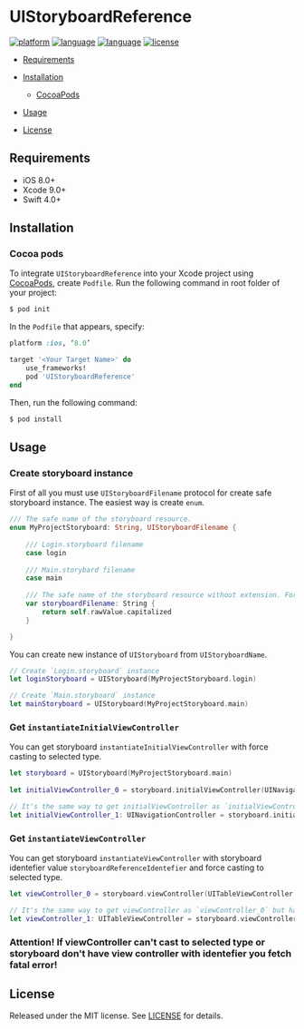# UIStoryboardReference

[![platform](https://img.shields.io/badge/Platform-iOS%208%2B-blue.svg)]()
[![language](https://img.shields.io/badge/Language-Swift-red.svg)]()
[![language](https://img.shields.io/badge/pod-4.0.0-blue.svg)]()
[![license](https://img.shields.io/badge/license-MIT-lightgray.svg)]()

- [Requirements](#requirements)

- [Installation](#installation)
    - [CocoaPods](#CocoaPods)
    
- [Usage](#usage)
    
- [License](#license)

## Requirements

- iOS 8.0+
- Xcode 9.0+
- Swift 4.0+

## Installation
### Cocoa pods
To integrate `UIStoryboardReference` into your Xcode project using [CocoaPods](http://cocoapods.org), create `Podfile`.  Run the following command in root folder of your project:

```bash
$ pod init
```
In the `Podfile` that appears, specify:

```ruby
platform :ios, ‘8.0’

target '<Your Target Name>' do
    use_frameworks!
    pod 'UIStoryboardReference'
end
```

Then, run the following command:

```bash
$ pod install
```

## Usage
### Create storyboard instance
First of all you must use `UIStoryboardFilename` protocol for create safe storyboard instance. The easiest way is create `enum`.  

```swift
/// The safe name of the storyboard resource.
enum MyProjectStoryboard: String, UIStoryboardFilename {
    
    /// Login.storyboard filename
    case login
    
    /// Main.storybard filename
    case main
    
    /// The safe name of the storyboard resource without extension. For exmple for `Main.story` file you need get only name `Main`.
    var storyboardFilename: String { 
        return self.rawValue.capitalized
    }

}
```
 You can create new instance of `UIStoryboard` from `UIStoryboardName`.
```swift
// Create `Login.storyboard` instance
let loginStoryboard = UIStoryboard(MyProjectStoryboard.login)

// Create `Main.storyboard` instance
let mainStoryboard = UIStoryboard(MyProjectStoryboard.main)
```

### Get  `instantiateInitialViewController`
You can get storyboard `instantiateInitialViewController` with force casting to selected type.

```swift
let storyboard = UIStoryboard(MyProjectStoryboard.main)
    
let initialViewController_0 = storyboard.initialViewController(UINavigationController.self)  

// It's the same way to get initialViewController as `initialViewController_0` but have different syntaxis. Use which is more suitable for you
let initialViewController_1: UINavigationController = storyboard.initialViewController() 
```

### Get `instantiateViewController`
You can get storyboard `instantiateViewController` with storyboard identefier value `storyboardReferenceIdentefier` and force casting to selected type.
```swift
let viewController_0 = storyboard.viewController(UITableViewController.self)

// It's the same way to get viewController as `viewController_0` but have different syntaxis. Use which is more suitable for you
let viewController_1: UITableViewController = storyboard.viewController()
```

### Attention! If viewController can't cast to selected type or storyboard don't have view controller with identefier you fetch fatal error!

## License
Released under the MIT license. See [LICENSE](https://github.com/YuriFox/UIStoryboardReference/blob/master/LICENSE) for details.
